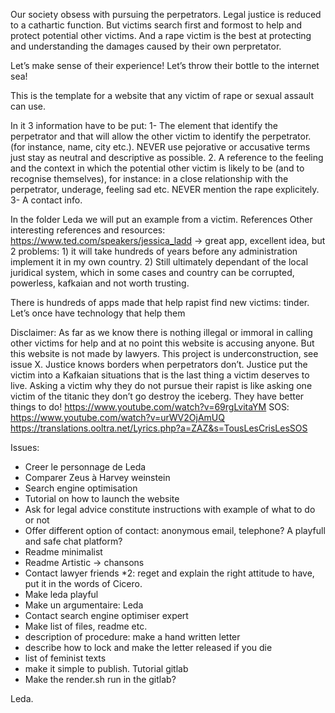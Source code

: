 Our society obsess with pursuing the perpetrators. Legal justice is reduced to a cathartic function.
But victims search first and formost to help and protect potential other victims. And a rape victim is the best at protecting and understanding the damages caused by their own perpretator.

Let’s make sense of their experience! Let’s throw their bottle to the internet sea!

This is the template for a website that any victim of rape or sexual assault can use. 

In it 3 information have to be put:
1- The element that identify the perpetrator and that will allow the other victim to identify the perpetrator. (for instance, name, city etc.). NEVER use pejorative or accusative terms just stay as neutral and descriptive as possible.
2. A reference to the feeling and the context in which the potential other victim is likely to be (and to recognise themselves), for instance: in a close relationship with the perpetrator, underage, feeling sad etc. NEVER mention the rape explicitely.
3- A contact info.


In the folder Leda we will put an example from a victim.
References
Other interesting references and resources:
https://www.ted.com/speakers/jessica_ladd -> great app, excellent idea, but 2 problems: 1) it will take hundreds of years before any administration implement it in my own country. 2) Still ultimately dependant of the local juridical system, which in some cases and country can be corrupted, powerless, kafkaian and not worth trusting.


There is hundreds of apps made that help rapist find new victims:
tinder.
Let’s once have technology that help them

Disclaimer:
As far as we know  there is nothing illegal or immoral in calling other victims for help and at no point this website is  accusing anyone. But this website is not made by lawyers. This project is underconstruction, see issue X.
Justice knows borders when perpetrators don’t. Justice put the victim into a Kafkaian situations that is the last thing a victim deserves to live. Asking a victim why they do not pursue their rapist is like asking one victim of the titanic they don’t go destroy the iceberg. They have better things to do!
https://www.youtube.com/watch?v=69rgLvitaYM
SOS:
https://www.youtube.com/watch?v=urWV2OjAmUQ
https://translations.ooltra.net/Lyrics.php?a=ZAZ&s=TousLesCrisLesSOS



Issues:
- Creer le personnage de Leda
- Comparer Zeus à Harvey weinstein
- Search engine optimisation
- Tutorial on how to launch the website
- Ask for legal advice constitute instructions with example of what to do or not
- Offer different option of contact: anonymous email, telephone? A playfull and safe chat platform?
- Readme minimalist
- Readme Artistic -> chansons
- Contact lawyer friends *2: reget and explain the right attitude to have, put it in the words of Cicero.
- Make leda playful
- Make un argumentaire: Leda 
- Contact search engine optimiser expert
- Make list of files, readme etc.
- description of procedure: make a hand written letter
- describe how to lock and make the letter released if you die
- list of feminist texts
- make it simple to publish. Tutorial gitlab
- Make the render.sh run in the gitlab?



Leda.
